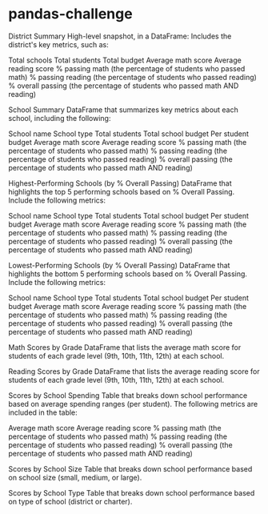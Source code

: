 # pandas-challenge

District Summary
High-level snapshot, in a DataFrame: Includes the district's key metrics, such as:

Total schools
Total students
Total budget
Average math score
Average reading score
% passing math (the percentage of students who passed math)
% passing reading (the percentage of students who passed reading)
% overall passing (the percentage of students who passed math AND reading)


School Summary
DataFrame that summarizes key metrics about each school, including the following:

School name
School type
Total students
Total school budget
Per student budget
Average math score
Average reading score
% passing math (the percentage of students who passed math)
% passing reading (the percentage of students who passed reading)
% overall passing (the percentage of students who passed math AND reading)


Highest-Performing Schools (by % Overall Passing)
DataFrame that highlights the top 5 performing schools based on % Overall Passing. Include the following metrics:

School name
School type
Total students
Total school budget
Per student budget
Average math score
Average reading score
% passing math (the percentage of students who passed math)
% passing reading (the percentage of students who passed reading)
% overall passing (the percentage of students who passed math AND reading)


Lowest-Performing Schools (by % Overall Passing)
DataFrame that highlights the bottom 5 performing schools based on % Overall Passing. Include the following metrics:

School name
School type
Total students
Total school budget
Per student budget
Average math score
Average reading score
% passing math (the percentage of students who passed math)
% passing reading (the percentage of students who passed reading)
% overall passing (the percentage of students who passed math AND reading)


Math Scores by Grade
DataFrame that lists the average math score for students of each grade level (9th, 10th, 11th, 12th) at each school.

Reading Scores by Grade
DataFrame that lists the average reading score for students of each grade level (9th, 10th, 11th, 12th) at each school.

Scores by School Spending
Table that breaks down school performance based on average spending ranges (per student). The following metrics are included in the table:

Average math score
Average reading score
% passing math (the percentage of students who passed math)
% passing reading (the percentage of students who passed reading)
% overall passing (the percentage of students who passed math AND reading)


Scores by School Size
Table that breaks down school performance based on school size (small, medium, or large).

Scores by School Type
Table that breaks down school performance based on type of school (district or charter).

